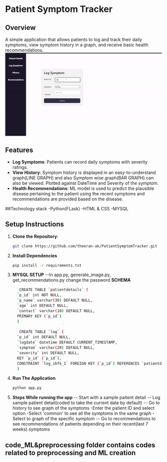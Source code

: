 # Patient Symptom Tracker

## Overview
A simple application that allows patients to log and track their daily symptoms, view symptom history in a graph, and receive basic health recommendations.
![overview_GIF](assets/VID_20241119_172309-ezgif.com-speed.gif)


## Features
- **Log Symptoms**: Patients can record daily symptoms with severity ratings.
- **View History**: Symptom history is displayed in an easy-to-understand graph(LINE GRAPH) and also Symptom wise graph(BAR GRAPH) can also be viewed.
  Plotted against DateTime and Severity of the symptom.
- **Health Recommendations**: ML model is used to predict the plausible disease pertaining to the patient using the recent symptoms and recommendations are provided based on the disease.

##Technology stack
-Python(FLask)
-HTML & CSS
-MYSQL

## Setup Instructions
1. **Clone the Repository**:
   ```bash
   git clone https://github.com/theeran-ak/PatientSymptomTracker.git
2. **Install Dependencies**
   ```bash
   pip install -r requirements.txt
3. **MYSQL SETUP**
   --In app.py, generate_image.py, get_recommendations.py change the password
   **SCHEMA**
   ```bash
      CREATE TABLE `patientdetails` (
     `p_id` int NOT NULL,
     `p_name` varchar(30) DEFAULT NULL,
     `age` int DEFAULT NULL,
     `contact` varchar(10) DEFAULT NULL,
     PRIMARY KEY (`p_id`)
     )
   
      CREATE TABLE `log` (
     `p_id` int DEFAULT NULL,
     `logdate` datetime DEFAULT CURRENT_TIMESTAMP,
     `symptom` varchar(20) DEFAULT NULL,
     `severity` int DEFAULT NULL,
     KEY `p_id` (`p_id`),
     CONSTRAINT `log_ibfk_1` FOREIGN KEY (`p_id`) REFERENCES `patientdetails` (`p_id`)
     )
5. **Run The Application**
   ```bash
   python app.py
6. **Steps While running the app**
   -- Start with a sample paitent detail
   -- Log sample patient detail(coded to take the current date by default)
   -- Go to history to see graph of the symptoms
       -Enter the patient ID and select option
       -Select 'common' to see all the symptoms in the same graph
       -Select <symptom> to graph of the specific symptom
   -- Go to recommendations to see recommendations of patients depending on their recent(last 7 weeks) symptoms
   
## code_ML&preprocessing folder contains codes related to preprocessing and ML creation

   
   
